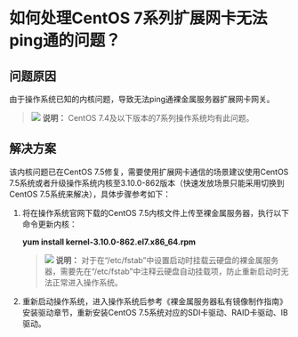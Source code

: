 # 如何处理CentOS 7系列扩展网卡无法ping通的问题？<a name="bms_faq_0054"></a>

## 问题原因<a name="section17701827388"></a>

由于操作系统已知的内核问题，导致无法ping通裸金属服务器扩展网卡网关。

>![](public_sys-resources/icon-note.gif) **说明：** 
>CentOS 7.4及以下版本的7系列操作系统均有此问题。

## 解决方案<a name="section157551231467"></a>

该内核问题已在CentOS 7.5修复，需要使用扩展网卡通信的场景建议使用CentOS 7.5系统或者升级操作系统内核至3.10.0-862版本（快速发放场景只能采用切换到CentOS 7.5系统来解决），具体步骤参考如下：

1.  将在操作系统官网下载的CentOS 7.5内核文件上传至裸金属服务器，执行以下命令更新内核：

    **yum install kernel-3.10.0-862.el7.x86\_64.rpm**

    >![](public_sys-resources/icon-note.gif) **说明：** 
    >对于在“/etc/fstab”中设置启动时挂载云硬盘的裸金属服务器，需要先在“/etc/fstab”中注释云硬盘自动挂载项，防止重新启动时无法正常进入操作系统。

2.  重新启动操作系统，进入操作系统后参考《裸金属服务器私有镜像制作指南》安装驱动章节，重新安装CentOS 7.5系统对应的SDI卡驱动、RAID卡驱动、IB驱动。

